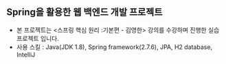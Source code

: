 ## Spring을 활용한 웹 백엔드 개발 프로젝트
- 본 프로젝트는 <스프링 핵심 원리 :기본편 - 김영한> 강의를 수강하며 진행한 실습 프로젝트 입니다.
- 사용 스킬 : Java(JDK 1.8), Spring framework(2.7.6), JPA, H2 database, IntelliJ